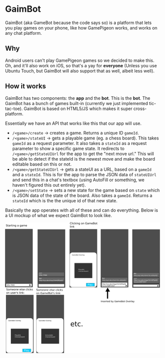 # GaimBot

GaimBot (aka GameBot because the code says so) is a platform that lets you play games on your phone, like how GamePigeon works, and works on any chat platform. 

## Why

Android users can't play GamePigeon games so we decided to make this. Oh, and it'll also work on iOS, so that's a yay for **everyone** (Unless you use Ubuntu Touch, but GaimBot will also support that as well, albeit less well).

## How it works

GaimBot has two components: the **app** and the **bot**. This is the **bot**.
The GaimBot has a bunch of games built-in (currently we just implemented tic-tac-toe). GaimBot is based on HTML5/JS which makes it super cross-platform.

Essentially we have an API that works like this that our app will use.

* `/<game>/create` -> creates a game. Returns a unique ID `gameId`.
* `/<game>/stateUI` -> gets a playable game (eg. a chess board). This takes `gameId` as a request parameter. It also takes a `stateId` as a request parameter to show a specific game state. It redirects to `/<game>/getStateUIUrl` for the app to get the "next move url." This will be able to detect if the stateId is the newest move and make the board editable based on this or not.
* `/<game>/getStateUIUrl` -> gets a stateUI as a URL, based on a `gameId` and a `stateId`. This is for the app to parse the JSON data of `stateUIUrl` and send this in a chat's textbox (using AutoFill or something, we haven't figured this out entirely yet).
* `/<game>/setState` -> sets a new state for the game based on `state` which is JSON data of the state of the board. Also takes a `gameId`. Returns a `stateId` which is the the unique id of that new state.

Basically the app operates with all of these and can do everything. Below is a UI mockup of what we expect GaimBot to look like.

![Mockup Flow](flowMockup.png)
